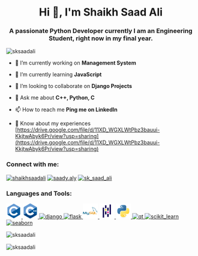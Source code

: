 <h1 align="center">Hi 👋, I'm Shaikh Saad Ali</h1>
<h3 align="center">A passionate Python Developer currently I am an Engineering Student, right now in my final year.</h3>

<p align="left"> <img src="https://komarev.com/ghpvc/?username=sksaadali&label=Profile%20views&color=0e75b6&style=flat-square" alt="sksaadali" /> </p>

- 🔭 I’m currently working on **Management System**

- 🌱 I’m currently learning **JavaScript**

- 👯 I’m looking to collaborate on **Django Projects**

- 💬 Ask me about **C++, Python, C**

- 📫 How to reach me **Ping me on LinkedIn**

- 📄 Know about my experiences [https://drive.google.com/file/d/11XD_WGXLWtPbz3bauui-KkjtwAbyk6Pr/view?usp=sharing](https://drive.google.com/file/d/11XD_WGXLWtPbz3bauui-KkjtwAbyk6Pr/view?usp=sharing)

<h3 align="left">Connect with me:</h3>
<p align="left">
<a href="https://kaggle.com/shaikhsaadali" target="blank"><img align="center" src="https://raw.github.com/SkSaadAli/SkSaadAli/main/kaggle.svg" alt="shaikhsaadali" height="30" width="40" /></a>
<a href="https://instagram.com/saady.aly" target="blank"><img align="center" src="https://raw.githubusercontent.com/rahuldkjain/github-profile-readme-generator/master/src/images/icons/Social/instagram.svg" alt="saady.aly" height="30" width="40" /></a>
<a href="https://www.leetcode.com/sk_saad_ali" target="blank"><img align="center" src="https://raw.githubusercontent.com/rahuldkjain/github-profile-readme-generator/master/src/images/icons/Social/leet-code.svg" alt="sk_saad_ali" height="30" width="40" /></a>
</p>

<h3 align="left">Languages and Tools:</h3>
<p align="left"> <a href="https://www.cprogramming.com/" target="_blank" rel="noreferrer"> <img src="https://raw.githubusercontent.com/devicons/devicon/master/icons/c/c-original.svg" alt="c" width="40" height="40"/> </a> <a href="https://www.w3schools.com/cpp/" target="_blank" rel="noreferrer"> <img src="https://raw.githubusercontent.com/devicons/devicon/master/icons/cplusplus/cplusplus-original.svg" alt="cplusplus" width="40" height="40"/> </a> <a href="https://www.djangoproject.com/" target="_blank" rel="noreferrer"> <img src="https://cdn.worldvectorlogo.com/logos/django.svg" alt="django" width="40" height="40"/> </a> <a href="https://flask.palletsprojects.com/" target="_blank" rel="noreferrer"> <img src="https://www.vectorlogo.zone/logos/pocoo_flask/pocoo_flask-icon.svg" alt="flask" width="40" height="40"/> </a> <a href="https://www.mysql.com/" target="_blank" rel="noreferrer"> <img src="https://raw.githubusercontent.com/devicons/devicon/master/icons/mysql/mysql-original-wordmark.svg" alt="mysql" width="40" height="40"/> </a> <a href="https://pandas.pydata.org/" target="_blank" rel="noreferrer"> <img src="https://raw.githubusercontent.com/devicons/devicon/2ae2a900d2f041da66e950e4d48052658d850630/icons/pandas/pandas-original.svg" alt="pandas" width="40" height="40"/> </a> <a href="https://www.python.org" target="_blank" rel="noreferrer"> <img src="https://raw.githubusercontent.com/devicons/devicon/master/icons/python/python-original.svg" alt="python" width="40" height="40"/> </a> <a href="https://www.qt.io/" target="_blank" rel="noreferrer"> <img src="https://upload.wikimedia.org/wikipedia/commons/0/0b/Qt_logo_2016.svg" alt="qt" width="40" height="40"/> </a> <a href="https://scikit-learn.org/" target="_blank" rel="noreferrer"> <img src="https://upload.wikimedia.org/wikipedia/commons/0/05/Scikit_learn_logo_small.svg" alt="scikit_learn" width="40" height="40"/> </a> <a href="https://seaborn.pydata.org/" target="_blank" rel="noreferrer"> <img src="https://seaborn.pydata.org/_images/logo-mark-lightbg.svg" alt="seaborn" width="40" height="40"/> </a> </p>

<p><img align="center" src="https://github-readme-stats.vercel.app/api/top-langs?username=sksaadali&show_icons=true&locale=en&layout=compact" alt="sksaadali" /></p>

<p><img align="center" src="https://github-readme-streak-stats.herokuapp.com/?user=sksaadali&" alt="sksaadali" /></p>
